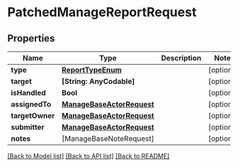 # PatchedManageReportRequest

## Properties
Name | Type | Description | Notes
------------ | ------------- | ------------- | -------------
**type** | [**ReportTypeEnum**](ReportTypeEnum.md) |  | [optional] 
**target** | **[String: AnyCodable]** |  | [optional] 
**isHandled** | **Bool** |  | [optional] 
**assignedTo** | [**ManageBaseActorRequest**](ManageBaseActorRequest.md) |  | [optional] 
**targetOwner** | [**ManageBaseActorRequest**](ManageBaseActorRequest.md) |  | [optional] 
**submitter** | [**ManageBaseActorRequest**](ManageBaseActorRequest.md) |  | [optional] 
**notes** | [ManageBaseNoteRequest] |  | [optional] 

[[Back to Model list]](../README.md#documentation-for-models) [[Back to API list]](../README.md#documentation-for-api-endpoints) [[Back to README]](../README.md)


